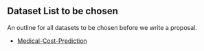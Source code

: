 ## Dataset List to be chosen

An outline for all datasets to be chosen before we write a proposal.

- [Medical-Cost-Prediction](./Medical-Cost-Prediction/insurance.csv)
